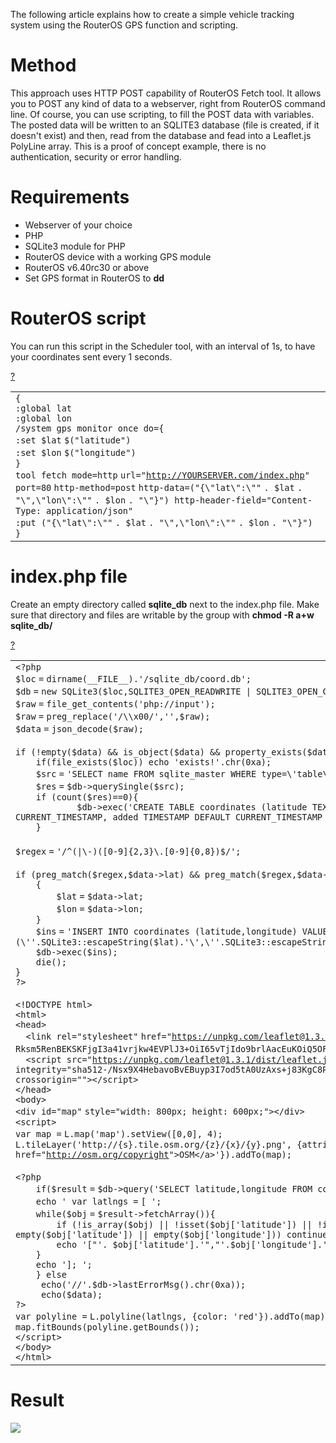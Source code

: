 The following article explains how to create a simple vehicle tracking system using the RouterOS GPS function and scripting.

# Method

This approach uses HTTP POST capability of RouterOS Fetch tool. It allows you to POST any kind of data to a webserver, right from RouterOS command line. Of course, you can use scripting, to fill the POST data with variables. The posted data will be written to an SQLITE3 database (file is created, if it doesn't exist) and then, read from the database and fead into a Leaflet.js PolyLine array. This is a proof of concept example, there is no authentication, security or error handling.

# Requirements

-   Webserver of your choice
-   PHP
-   SQLite3 module for PHP
-   RouterOS device with a working GPS module
-   RouterOS v6.40rc30 or above
-   Set GPS format in RouterOS to **dd**

# RouterOS script

You can run this script in the Scheduler tool, with an interval of 1s, to have your coordinates sent every 1 seconds.

[?](https://help.mikrotik.com/docs/display/ROS/GPS-tracking+using+HTTP+POST#)

<table border="0" cellpadding="0" cellspacing="0"><tbody><tr><td class="code"><div class="container" title="Hint: double-click to select code"><div class="line number1 index0 alt2" data-bidi-marker="true"><code class="ros plain">{</code></div><div class="line number2 index1 alt1" data-bidi-marker="true"><code class="ros constants">:</code><code class="ros functions">global </code><code class="ros plain">lat</code></div><div class="line number3 index2 alt2" data-bidi-marker="true"><code class="ros constants">:</code><code class="ros functions">global </code><code class="ros plain">lon</code></div><div class="line number4 index3 alt1" data-bidi-marker="true"><code class="ros constants">/system gps </code><code class="ros functions">monitor </code><code class="ros plain">once </code><code class="ros value">do</code><code class="ros plain">=</code><code class="ros plain">{</code></div><div class="line number5 index4 alt2" data-bidi-marker="true"><code class="ros constants">:</code><code class="ros functions">set </code><code class="ros keyword">$lat</code> <code class="ros plain">$(</code><code class="ros string">"latitude"</code><code class="ros plain">)</code></div><div class="line number6 index5 alt1" data-bidi-marker="true"><code class="ros constants">:</code><code class="ros functions">set </code><code class="ros keyword">$lon</code> <code class="ros plain">$(</code><code class="ros string">"longitude"</code><code class="ros plain">)</code></div><div class="line number7 index6 alt2" data-bidi-marker="true"><code class="ros plain">}</code></div><div class="line number8 index7 alt1" data-bidi-marker="true"><code class="ros plain">tool fetch </code><code class="ros value">mode</code><code class="ros plain">=http</code> <code class="ros value">url</code><code class="ros plain">=</code><code class="ros string">"<a href="http://YOURSERVER.com/index.php">http://YOURSERVER.com/index.php</a>"</code> <code class="ros value">port</code><code class="ros plain">=80</code> <code class="ros value">http-method</code><code class="ros plain">=post</code> <code class="ros value">http-data</code><code class="ros plain">=(</code><code class="ros string">"{\"lat\":\""</code> <code class="ros plain">. </code><code class="ros keyword">$lat</code> <code class="ros plain">. </code><code class="ros string">"\",\"lon\":\""</code> <code class="ros plain">. </code><code class="ros keyword">$lon</code> <code class="ros plain">. </code><code class="ros string">"\"}"</code><code class="ros plain">) </code><code class="ros value">http-header-field</code><code class="ros plain">=</code><code class="ros string">"Content-Type: application/json"</code></div><div class="line number9 index8 alt2" data-bidi-marker="true"><code class="ros constants">:</code><code class="ros functions">put </code><code class="ros plain">(</code><code class="ros string">"{\"lat\":\""</code> <code class="ros plain">. </code><code class="ros keyword">$lat</code> <code class="ros plain">. </code><code class="ros string">"\",\"lon\":\""</code> <code class="ros plain">. </code><code class="ros keyword">$lon</code> <code class="ros plain">. </code><code class="ros string">"\"}"</code><code class="ros plain">)</code></div><div class="line number10 index9 alt1" data-bidi-marker="true"><code class="ros plain">}</code></div></div></td></tr></tbody></table>

# index.php file

Create an empty directory called **sqlite\_db** next to the index.php file. Make sure that directory and files are writable by the group with **chmod -R a+w sqlite\_db/**

[?](https://help.mikrotik.com/docs/display/ROS/GPS-tracking+using+HTTP+POST#)

<table border="0" cellpadding="0" cellspacing="0"><tbody><tr><td class="code"><div class="container" title="Hint: double-click to select code"><div class="line number1 index0 alt2" data-bidi-marker="true"><code class="ros plain">&lt;?php</code></div><div class="line number2 index1 alt1" data-bidi-marker="true"><code class="ros keyword">$loc</code> <code class="ros plain">=</code> <code class="ros plain">dirname(__FILE__).'</code><code class="ros constants">/sqlite_db/coord.db';</code></div><div class="line number3 index2 alt2" data-bidi-marker="true"><code class="ros keyword">$db</code> <code class="ros plain">=</code> <code class="ros plain">new SQLite3(</code><code class="ros keyword">$loc</code><code class="ros plain">,SQLITE3_OPEN_READWRITE | SQLITE3_OPEN_CREATE);</code></div><div class="line number4 index3 alt1" data-bidi-marker="true"><code class="ros keyword">$raw</code> <code class="ros plain">=</code> <code class="ros plain">file_get_contents('php</code><code class="ros constants">://input');</code></div><div class="line number5 index4 alt2" data-bidi-marker="true"><code class="ros keyword">$raw</code> <code class="ros plain">=</code> <code class="ros plain">preg_replace('</code><code class="ros constants">/\\x00/','',$raw);</code></div><div class="line number6 index5 alt1" data-bidi-marker="true"><code class="ros keyword">$data</code> <code class="ros plain">=</code> <code class="ros plain">json_decode(</code><code class="ros keyword">$raw</code><code class="ros plain">);</code></div><div class="line number7 index6 alt2" data-bidi-marker="true">&nbsp;</div><div class="line number8 index7 alt1" data-bidi-marker="true"><code class="ros functions">if </code><code class="ros plain">(!empty(</code><code class="ros keyword">$data</code><code class="ros plain">) &amp;&amp; is_object(</code><code class="ros keyword">$data</code><code class="ros plain">) &amp;&amp; property_exists(</code><code class="ros keyword">$data</code><code class="ros plain">,'lat') &amp;&amp; property_exists(</code><code class="ros keyword">$data</code><code class="ros plain">,'lon')){</code></div><div class="line number9 index8 alt2" data-bidi-marker="true"><code class="ros spaces">&nbsp;&nbsp;&nbsp;&nbsp;</code><code class="ros plain">if(file_exists(</code><code class="ros keyword">$loc</code><code class="ros plain">)) echo 'exists!'.chr(0xa);</code></div><div class="line number10 index9 alt1" data-bidi-marker="true"><code class="ros spaces">&nbsp;&nbsp;&nbsp;&nbsp;</code><code class="ros keyword">$src</code> <code class="ros plain">=</code> <code class="ros plain">'SELECT name FROM sqlite_master WHERE </code><code class="ros value">type</code><code class="ros plain">=\'table\'</code> <code class="ros plain">AND </code><code class="ros value">name</code><code class="ros plain">=\'coordinates\''</code><code class="ros plain">;</code></div><div class="line number11 index10 alt2" data-bidi-marker="true"><code class="ros spaces">&nbsp;&nbsp;&nbsp;&nbsp;</code><code class="ros keyword">$res</code> <code class="ros plain">=</code> <code class="ros keyword">$db</code><code class="ros plain">-&gt;querySingle(</code><code class="ros keyword">$src</code><code class="ros plain">);</code></div><div class="line number12 index11 alt1" data-bidi-marker="true"><code class="ros spaces">&nbsp;&nbsp;&nbsp;&nbsp;</code><code class="ros functions">if </code><code class="ros plain">(count(</code><code class="ros keyword">$res</code><code class="ros plain">)</code><code class="ros plain">==0)</code><code class="ros plain">{</code></div><div class="line number13 index12 alt2" data-bidi-marker="true"><code class="ros spaces">&nbsp;&nbsp;&nbsp;&nbsp;&nbsp;&nbsp;&nbsp;&nbsp;&nbsp;&nbsp;&nbsp;&nbsp;</code><code class="ros keyword">$db</code><code class="ros plain">-&gt;exec('CREATE TABLE coordinates (latitude TEXT, longitude TEXT, </code><code class="ros functions">time </code><code class="ros plain">TIMESTAMP DEFAULT CURRENT_TIMESTAMP, added TIMESTAMP DEFAULT CURRENT_TIMESTAMP ) ');</code></div><div class="line number14 index13 alt1" data-bidi-marker="true"><code class="ros spaces">&nbsp;&nbsp;&nbsp;&nbsp;</code><code class="ros plain">}</code></div><div class="line number15 index14 alt2" data-bidi-marker="true"><code class="ros spaces">&nbsp;&nbsp;&nbsp;&nbsp;</code>&nbsp;</div><div class="line number16 index15 alt1" data-bidi-marker="true"><code class="ros keyword">$regex</code> <code class="ros plain">=</code> <code class="ros plain">'</code><code class="ros constants">/^(|\-)([0-9]{2,3}\.[0-9]{0,8})$/';</code></div><div class="line number17 index16 alt2" data-bidi-marker="true">&nbsp;</div><div class="line number18 index17 alt1" data-bidi-marker="true"><code class="ros functions">if </code><code class="ros plain">(preg_match(</code><code class="ros keyword">$regex</code><code class="ros plain">,</code><code class="ros keyword">$data</code><code class="ros plain">-&gt;lat) &amp;&amp; preg_match(</code><code class="ros keyword">$regex</code><code class="ros plain">,</code><code class="ros keyword">$data</code><code class="ros plain">-&gt;lon) )</code></div><div class="line number19 index18 alt2" data-bidi-marker="true"><code class="ros spaces">&nbsp;&nbsp;&nbsp;&nbsp;</code><code class="ros plain">{</code></div><div class="line number20 index19 alt1" data-bidi-marker="true"><code class="ros spaces">&nbsp;&nbsp;&nbsp;&nbsp;&nbsp;&nbsp;&nbsp;&nbsp;</code><code class="ros keyword">$lat</code> <code class="ros plain">=</code> <code class="ros keyword">$data</code><code class="ros plain">-&gt;lat;</code></div><div class="line number21 index20 alt2" data-bidi-marker="true"><code class="ros spaces">&nbsp;&nbsp;&nbsp;&nbsp;&nbsp;&nbsp;&nbsp;&nbsp;</code><code class="ros keyword">$lon</code> <code class="ros plain">=</code> <code class="ros keyword">$data</code><code class="ros plain">-&gt;lon;</code></div><div class="line number22 index21 alt1" data-bidi-marker="true"><code class="ros spaces">&nbsp;&nbsp;&nbsp;&nbsp;</code><code class="ros plain">}</code></div><div class="line number23 index22 alt2" data-bidi-marker="true"><code class="ros spaces">&nbsp;&nbsp;&nbsp;&nbsp;</code><code class="ros keyword">$ins</code> <code class="ros plain">=</code> <code class="ros plain">'INSERT INTO coordinates (latitude,longitude) VALUES (\''.SQLite3</code><code class="ros constants">::escapeString($lat).'\',\''.SQLite3::escapeString($lon).'\')';</code></div><div class="line number24 index23 alt1" data-bidi-marker="true"><code class="ros spaces">&nbsp;&nbsp;&nbsp;&nbsp;</code><code class="ros keyword">$db</code><code class="ros plain">-&gt;exec(</code><code class="ros keyword">$ins</code><code class="ros plain">);</code></div><div class="line number25 index24 alt2" data-bidi-marker="true"><code class="ros spaces">&nbsp;&nbsp;&nbsp;&nbsp;</code><code class="ros plain">die();</code></div><div class="line number26 index25 alt1" data-bidi-marker="true"><code class="ros plain">}</code></div><div class="line number27 index26 alt2" data-bidi-marker="true"><code class="ros plain">?&gt;</code></div><div class="line number28 index27 alt1" data-bidi-marker="true">&nbsp;</div><div class="line number29 index28 alt2" data-bidi-marker="true"><code class="ros plain">&lt;!DOCTYPE html&gt;</code></div><div class="line number30 index29 alt1" data-bidi-marker="true"><code class="ros plain">&lt;html&gt;</code></div><div class="line number31 index30 alt2" data-bidi-marker="true"><code class="ros plain">&lt;head&gt;</code></div><div class="line number32 index31 alt1" data-bidi-marker="true"><code class="ros spaces">&nbsp;&nbsp;</code><code class="ros plain">&lt;link </code><code class="ros value">rel</code><code class="ros plain">=</code><code class="ros string">"stylesheet"</code> <code class="ros value">href</code><code class="ros plain">=</code><code class="ros string">"<a href="https://unpkg.com/leaflet@1.3.1/dist/leaflet.css">https://unpkg.com/leaflet@1.3.1/dist/leaflet.css</a>"</code> <code class="ros value">integrity</code><code class="ros plain">=</code><code class="ros string">"sha512-Rksm5RenBEKSKFjgI3a41vrjkw4EVPlJ3+OiI65vTjIdo9brlAacEuKOiQ5OFh7cOI1bkDwLqdLw3Zg0cRJAAQ=="</code> <code class="ros value">crossorigin</code><code class="ros plain">=</code><code class="ros string">""</code><code class="ros plain">/&gt;</code></div><div class="line number33 index32 alt2" data-bidi-marker="true"><code class="ros spaces">&nbsp;&nbsp;</code><code class="ros plain">&lt;script </code><code class="ros value">src</code><code class="ros plain">=</code><code class="ros string">"<a href="https://unpkg.com/leaflet@1.3.1/dist/leaflet.js">https://unpkg.com/leaflet@1.3.1/dist/leaflet.js</a>"</code> <code class="ros value">integrity</code><code class="ros plain">=</code><code class="ros string">"sha512-/Nsx9X4HebavoBvEBuyp3I7od5tA0UzAxs+j83KgC8PU0kgB4XiK4Lfe4y4cgBtaRJQEIFCW+oC506aPT2L1zw=="</code> <code class="ros value">crossorigin</code><code class="ros plain">=</code><code class="ros string">""</code><code class="ros plain">&gt;&lt;/script&gt;</code></div><div class="line number34 index33 alt1" data-bidi-marker="true"><code class="ros plain">&lt;</code><code class="ros constants">/head&gt;</code></div><div class="line number35 index34 alt2" data-bidi-marker="true"><code class="ros plain">&lt;body&gt;</code></div><div class="line number36 index35 alt1" data-bidi-marker="true"><code class="ros plain">&lt;div </code><code class="ros value">id</code><code class="ros plain">=</code><code class="ros string">"map"</code> <code class="ros value">style</code><code class="ros plain">=</code><code class="ros string">"width: 800px; height: 600px;"</code><code class="ros plain">&gt;&lt;/div&gt;</code></div><div class="line number37 index36 alt2" data-bidi-marker="true"><code class="ros plain">&lt;script&gt;</code></div><div class="line number38 index37 alt1" data-bidi-marker="true"><code class="ros plain">var map </code><code class="ros plain">=</code> <code class="ros plain">L.map('map').setView([0,0], 4);</code></div><div class="line number39 index38 alt2" data-bidi-marker="true"><code class="ros plain">L.tileLayer('http</code><code class="ros constants">://{s}.tile.osm.org/{z}/{x}/{y}.png', {attribution: '&lt;a href="<a href="http://osm.org/copyright">http://osm.org/copyright</a>"&gt;OSM&lt;/a&gt;'}).addTo(map);</code></div><div class="line number40 index39 alt1" data-bidi-marker="true">&nbsp;</div><div class="line number41 index40 alt2" data-bidi-marker="true"><code class="ros plain">&lt;?php</code></div><div class="line number42 index41 alt1" data-bidi-marker="true"><code class="ros spaces">&nbsp;&nbsp;&nbsp;&nbsp;</code><code class="ros plain">if(</code><code class="ros keyword">$result</code> <code class="ros plain">=</code> <code class="ros keyword">$db</code><code class="ros plain">-&gt;query('SELECT latitude,longitude FROM coordinates')){</code></div><div class="line number43 index42 alt2" data-bidi-marker="true"><code class="ros spaces">&nbsp;&nbsp;&nbsp;&nbsp;</code><code class="ros plain">echo ' var latlngs </code><code class="ros plain">=</code> <code class="ros plain">[ ';</code></div><div class="line number44 index43 alt1" data-bidi-marker="true"><code class="ros spaces">&nbsp;&nbsp;&nbsp;&nbsp;</code><code class="ros plain">while(</code><code class="ros keyword">$obj</code> <code class="ros plain">=</code> <code class="ros keyword">$result</code><code class="ros plain">-&gt;fetchArray()){</code></div><div class="line number45 index44 alt2" data-bidi-marker="true"><code class="ros spaces">&nbsp;&nbsp;&nbsp;&nbsp;&nbsp;&nbsp;&nbsp;&nbsp;</code><code class="ros functions">if </code><code class="ros plain">(!is_array(</code><code class="ros keyword">$obj</code><code class="ros plain">) || !isset(</code><code class="ros keyword">$obj</code><code class="ros plain">['latitude']) || !isset(</code><code class="ros keyword">$obj</code><code class="ros plain">['longitude']) || empty(</code><code class="ros keyword">$obj</code><code class="ros plain">['latitude']) || empty(</code><code class="ros keyword">$obj</code><code class="ros plain">['longitude'])) continue;</code></div><div class="line number46 index45 alt1" data-bidi-marker="true"><code class="ros spaces">&nbsp;&nbsp;&nbsp;&nbsp;&nbsp;&nbsp;&nbsp;&nbsp;</code><code class="ros plain">echo '[</code><code class="ros string">"'. $obj['latitude'].'"</code><code class="ros plain">,</code><code class="ros string">"'.$obj['longitude'].'"</code><code class="ros plain">],';</code></div><div class="line number47 index46 alt2" data-bidi-marker="true"><code class="ros spaces">&nbsp;&nbsp;&nbsp;&nbsp;</code><code class="ros plain">}</code></div><div class="line number48 index47 alt1" data-bidi-marker="true"><code class="ros spaces">&nbsp;&nbsp;&nbsp;&nbsp;</code><code class="ros plain">echo ']; ';</code></div><div class="line number49 index48 alt2" data-bidi-marker="true"><code class="ros spaces">&nbsp;&nbsp;&nbsp;&nbsp;</code><code class="ros plain">} else</code></div><div class="line number50 index49 alt1" data-bidi-marker="true"><code class="ros spaces">&nbsp;&nbsp;&nbsp;&nbsp;&nbsp;</code><code class="ros plain">echo('</code><code class="ros constants">//'.$db-&gt;lastErrorMsg().chr(0xa));&nbsp;</code></div><div class="line number51 index50 alt2" data-bidi-marker="true"><code class="ros spaces">&nbsp;&nbsp;&nbsp;&nbsp;&nbsp;</code><code class="ros plain">echo(</code><code class="ros keyword">$data</code><code class="ros plain">);</code></div><div class="line number52 index51 alt1" data-bidi-marker="true"><code class="ros plain">?&gt;</code></div><div class="line number53 index52 alt2" data-bidi-marker="true"><code class="ros plain">var polyline </code><code class="ros plain">=</code> <code class="ros plain">L.polyline(latlngs, {color</code><code class="ros constants">: 'red'}).addTo(map);</code></div><div class="line number54 index53 alt1" data-bidi-marker="true"><code class="ros plain">map.fitBounds(polyline.getBounds());</code></div><div class="line number55 index54 alt2" data-bidi-marker="true"><code class="ros plain">&lt;</code><code class="ros constants">/script&gt;</code></div><div class="line number56 index55 alt1" data-bidi-marker="true"><code class="ros plain">&lt;</code><code class="ros constants">/body&gt;</code></div><div class="line number57 index56 alt2" data-bidi-marker="true"><code class="ros plain">&lt;</code><code class="ros constants">/html&gt;</code></div></div></td></tr></tbody></table>

# Result

![](https://help.mikrotik.com/docs/download/attachments/84901903/image2021-9-7_12-41-40.png?version=1&modificationDate=1631007699790&api=v2)